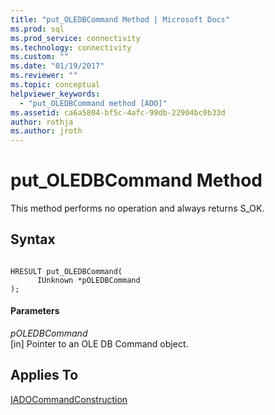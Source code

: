 ```yaml
---
title: "put_OLEDBCommand Method | Microsoft Docs"
ms.prod: sql
ms.prod_service: connectivity
ms.technology: connectivity
ms.custom: ""
ms.date: "01/19/2017"
ms.reviewer: ""
ms.topic: conceptual
helpviewer_keywords: 
  - "put_OLEDBCommand method [ADO]"
ms.assetid: ca6a5804-bf5c-4afc-99db-22904bc0b33d
author: rothja
ms.author: jroth
---
```

# put_OLEDBCommand Method
This method performs no operation and always returns S_OK.  
  
## Syntax  
  
```  
  
HRESULT put_OLEDBCommand(  
      IUnknown *pOLEDBCommand  
);  
```  
  
#### Parameters  
 *pOLEDBCommand*  
 [in] Pointer to an OLE DB Command object.  
  
## Applies To  
 [IADOCommandConstruction](https://msdn.microsoft.com/library/windows/desktop/aa965677.aspx)
